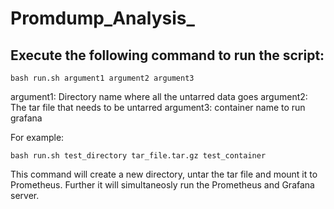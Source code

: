 # Promdump_Analysis_
## Execute the following command to run the script:

```console
bash run.sh argument1 argument2 argument3
```

argument1: Directory name where all the untarred data goes 
argument2: The tar file that needs to be untarred
argument3: container name to run grafana

For example: 
```console
bash run.sh test_directory tar_file.tar.gz test_container
```

This command will create a new directory, untar the tar file and mount it to Prometheus. Further it will simultaneosly run the Prometheus and Grafana server.

